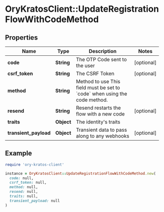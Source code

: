 # OryKratosClient::UpdateRegistrationFlowWithCodeMethod

## Properties

| Name | Type | Description | Notes |
| ---- | ---- | ----------- | ----- |
| **code** | **String** | The OTP Code sent to the user | [optional] |
| **csrf_token** | **String** | The CSRF Token | [optional] |
| **method** | **String** | Method to use  This field must be set to &#x60;code&#x60; when using the code method. |  |
| **resend** | **String** | Resend restarts the flow with a new code | [optional] |
| **traits** | **Object** | The identity&#39;s traits |  |
| **transient_payload** | **Object** | Transient data to pass along to any webhooks | [optional] |

## Example

```ruby
require 'ory-kratos-client'

instance = OryKratosClient::UpdateRegistrationFlowWithCodeMethod.new(
  code: null,
  csrf_token: null,
  method: null,
  resend: null,
  traits: null,
  transient_payload: null
)
```

